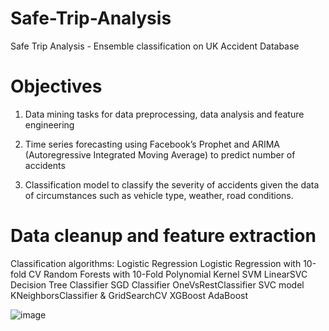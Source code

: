 # Safe-Trip-Analysis
Safe Trip Analysis - Ensemble classification on UK Accident Database


# Objectives

1) Data mining tasks for data preprocessing, data analysis and feature engineering

2) Time series forecasting using Facebook’s Prophet and ARIMA (Autoregressive Integrated Moving Average) to predict number of accidents

3) Classification model to classify the severity of accidents given the data of circumstances such as vehicle type, weather, road conditions.

# Data cleanup and feature extraction  

Classification algorithms:
Logistic Regression
Logistic Regression with 10-fold CV
Random Forests with 10-Fold
Polynomial Kernel SVM
LinearSVC
Decision Tree Classifier
SGD Classifier
OneVsRestClassifier SVC model
KNeighborsClassifier & GridSearchCV
XGBoost
AdaBoost

![image](https://user-images.githubusercontent.com/5762548/109412585-a9a4c780-795d-11eb-9f78-5711d5e4aa5e.png)
